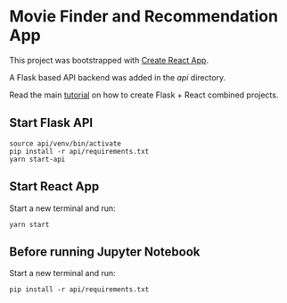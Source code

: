 # Movie Finder and Recommendation App

This project was bootstrapped with [Create React App](https://github.com/facebook/create-react-app).

A Flask based API backend was added in the *api* directory.

Read the main [tutorial](https://blog.miguelgrinberg.com/post/how-to-create-a-react--flask-project) on how to create Flask + React combined projects.

## Start Flask API
```
source api/venv/bin/activate
pip install -r api/requirements.txt
yarn start-api
```

## Start React App
Start a new terminal and run:
```
yarn start
```

## Before running Jupyter Notebook
Start a new terminal and run:
```
pip install -r api/requirements.txt
```
